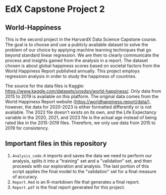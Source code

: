# EdX Capstone Project 2
## World-Happiness
This is the second project in the HarvardX Data Science Capstone course. The goal is to choose and use a publicly available dataset to solve the problem of our choice by applying machine learning techniques that go beyond standard linear regression. We are then to clearly communicate the process and insights gained from the analysis in a report. The dataset chosen is about global happiness scores based on societal factors from the World Happiness Report published annually. This project employs regression analysis in order to study the happiness of countries.

The source for the data files is Kaggle: https://www.kaggle.com/datasets/unsdsn/world-happiness/. Only data from 2015 to 2019 is available on this platform. The original data comes from the World Happiness Report website (https://worldhappiness.report/data/), however, the data for 2020-2023 is either formatted differently or is not available. The 2022 file doesn't exists on its own, and the Life Expectancy variable in the 2020, 2021, and 2023 file is the actual age instead of being rated like in the 2015-2019 files. Therefore, we only use data from 2015 to 2019 for consistency.

## Important files in this repository
1. `Analysis_code.R` imports and saves the data we need to perform our analysis, splits it into a "training" set and a "validation" set, and then proceeds with our exploration and analysis. The last portion of this script applies the final model to the "validation" set for a final measure of accuracy.
2. `Report.Rmd` is an R-markdown file that generates a final report.
3. `Report.pdf` is the final report generated for this project.
